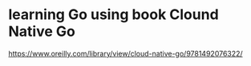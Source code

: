 # learning Go using book Clound Native Go

https://www.oreilly.com/library/view/cloud-native-go/9781492076322/

 
